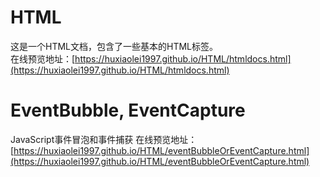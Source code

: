 # HTML
这是一个HTML文档，包含了一些基本的HTML标签。<br>
在线预览地址：[https://huxiaolei1997.github.io/HTML/htmldocs.html](https://huxiaolei1997.github.io/HTML/htmldocs.html)
# EventBubble, EventCapture
JavaScript事件冒泡和事件捕获
在线预览地址：[https://huxiaolei1997.github.io/HTML/eventBubbleOrEventCapture.html](https://huxiaolei1997.github.io/HTML/eventBubbleOrEventCapture.html)
